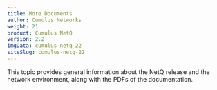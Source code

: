 ```yaml
---
title: More Documents
author: Cumulus Networks
weight: 21
product: Cumulus NetQ
version: 2.2
imgData: cumulus-netq-22
siteSlug: cumulus-netq-22
---
```

This topic provides general information about the NetQ release and the network environment, along with the PDFs of the documentation.
